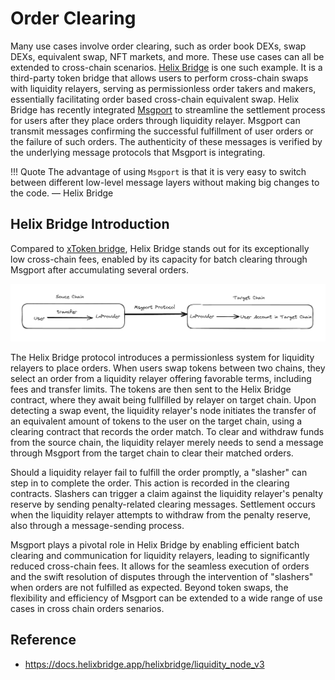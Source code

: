 # Order Clearing

Many use cases involve order clearing, such as order book DEXs, swap DEXs, equivalent swap, NFT markets, and more. These use cases can all be extended to cross-chain scenarios. [Helix Bridge](https://helixbridge.app/) is one such example. It is a third-party token bridge that allows users to perform cross-chain swaps with liquidity relayers, serving as permissionless order takers and makers, essentially facilitating order based cross-chain equivalent swap. Helix Bridge has recently integrated [Msgport](../../index.md) to streamline the settlement process for users after they place orders through liquidity relayer. Msgport can transmit messages confirming the successful fulfillment of user orders or the failure of such orders. The authenticity of these messages is verified by the underlying message protocols that Msgport is integrating.

!!! Quote
    The advantage of using `Msgport` is that it is very easy to switch between different low-level message layers without making big changes to the code. — Helix Bridge

## Helix Bridge Introduction

Compared to [xToken bridge](./xtoken.md), Helix Bridge stands out for its exceptionally low cross-chain fees, enabled by its capacity for batch clearing through Msgport after accumulating several orders.

![token-bridge](../../images/token-bridge.png)

The Helix Bridge protocol introduces a permissionless system for liquidity relayers to place orders. When users swap tokens between two chains, they select an order from a liquidity relayer offering favorable terms, including fees and transfer limits. The tokens are then sent to the Helix Bridge contract, where they await being fullfilled by relayer on target chain. Upon detecting a swap event, the liquidity relayer's node initiates the transfer of an equivalent amount of tokens to the user on the target chain, using a clearing contract that records the order match. To clear and withdraw funds from the source chain, the liquidity relayer merely needs to send a message through Msgport from the target chain to clear their matched orders.

Should a liquidity relayer fail to fulfill the order promptly, a "slasher" can step in to complete the order. This action is recorded in the clearing contracts. Slashers can trigger a claim against the liquidity relayer's penalty reserve by sending penalty-related clearing messages. Settlement occurs when the liquidity relayer attempts to withdraw from the penalty reserve, also through a message-sending process.

Msgport plays a pivotal role in Helix Bridge by enabling efficient batch clearing and communication for liquidity relayers, leading to significantly reduced cross-chain fees. It allows for the seamless execution of orders and the swift resolution of disputes through the intervention of "slashers" when orders are not fulfilled as expected. Beyond token swaps, the flexibility and efficiency of Msgport can be extended to a wide range of use cases in cross chain orders senarios.

## Reference

- https://docs.helixbridge.app/helixbridge/liquidity_node_v3
